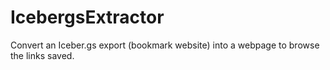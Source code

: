 # IcebergsExtractor
Convert an Iceber.gs export (bookmark website) into a webpage to browse the links saved.
